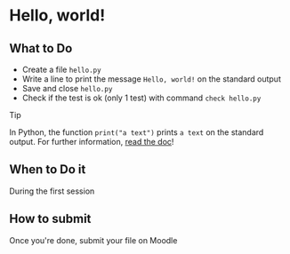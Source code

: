 # Hello, world!

## What to Do

 - Create a file `hello.py`
 - Write a line to print the message `Hello, world!` on the standard output
 - Save and close `hello.py`
 - Check if the test is ok (only 1 test) with command `check hello.py`

> [!TIP]
> In Python, the function `print("a text")` prints `a text` on the standard output.
> For further information, [read the doc](https://docs.python.org/3/library/functions.html#print)!

## When to Do it

During the first session


## How to submit

Once you're done, submit your file on Moodle
